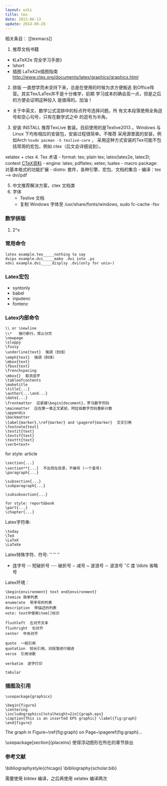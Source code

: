 ```yaml
---
layout: wiki
title: tex
date: 2013-06-13
update: 2014-08-28
---
```


相关条目： [[texmacs]]

1. 推荐文档书籍
- 《LaTeX2e 完全学习手册》
- lshort
- 插图 LaTeX2e插图指南 <http://www.ctex.org/documents/latex/graphics/graphics.html>

2. 排版
一直想学而未坚持下来，总是在使用的时候为求方便叛逃
到Office阵营。其实Tex/LaTex并不是十分难学，前期
学习成本的确会高一点，但是之后的方便会证明这种投入
是值得的。加油！

- 关于中英文、数学公式混排中的标点符号选择问题。所
有文本段落使用全角逗号和空心句号，只有在数学式之中
的逗号为半角。

3. 安装 INSTALL
推荐TexLive 套装。目前使用的是Texlive2013 。Windows
与Linux 下均有相应的安装包，安装过程很简单。不推荐
采用源里面的安装，例如Arch `%sudo pacman -S texlive-core` ，
采用这种方式安装的Tex可能不包括常用的宏包，例如
ctex（后文会详细说到）。

xelatex + ctex
4. Tex 术语
    - format: tex; plain tex; latex(latex2e, latex3); context [CTeX资料](http://www.ctex.org/LaTeX)
    - engine: latex; pdflatex; xetex; luatex
    - macro package: 对基本格式的功能扩展
    - distro: 套件，各种引擎、宏包、文档的集合
    - 编译：tex ——> dvi/pdf



5. 中文推荐解决方案，ctex 文档类
6. 字体
    - Texlive 文档
    - 复制 Windows 字体至 /usr/share/fonts/windows, sudo fc-cache -fsv

### 数学排版
1. 2^x

### 常用命令

    latex example.tex_____nothing to say
    dvips example.dvi_____make .dvi into .ps
    xdvi example.dvi_____displsy .dvi(only for unix~)

### Latex宏包
- syntonly
- babel
- inputenc
- fontenc

### Latex内部命令

    \\ or \newline
    \\*   强行断行，禁止分页
    \newpage
    \sloppy
    \fussy
    \underline{text}  强调（划线）
    \emph{text}  强调（斜体）
    \mbox{text}
    \fbox{text}
    \frenchspacing
    \mbox{}  取消连字
    \tableofcontents
    \maketitle
    \title{...}
    \author{...\and...}
    \date{...}
    \frontmatter  应紧接\begin{document}，罗马数字页码
    \mainmatter  应在第一章正文紧前，阿拉伯数字页码重新计数
    \appendix
    \backmatter
    \label{marker},\ref{marker} and \pageref{marker}  交叉引用
    \footnote{text}
    \textit{text}
    \textsf{text}
    \texttt{text}
    \verb+text+
    
for style: article

    \section{...}
    \section**{...}  不出现在目录，不编号 (一个星号)
    \paragraph{...}
  
    \subsection{...}
    \subparagraph{...}
  
    \subsubsection{...}
  
    for style: report&book
    \part{...}
    \chapter{...}
  
Latex字符串:

    \today
    \TeX
    \LaTeX
    \LaTeXe
    


Latex特殊字符、符号:
''  ''
''
-  连字号
--  短破折号
--- 破折号
$-$  减号
\~  波浪号
$\sim$  波浪号
$^{\circ}\mathrm{C}$  度
\ldots  省略号



Latex环境：

    \begin{environment} text end{environment}
    itemize 简单列表
    enumerate  带序号的列表
    description  带描述的列表 
    note: text中使用item[]标识
  
    flushleft  左对齐文本
    flushright  右对齐
    center  中央对齐
  
    quote  一般引用
    quotation  较长引用，对段落进行缩进
    verse  引用诗歌
  
    verbatim  逐字打印
  
    tabular
 
### 插图及引用
    \usepackage{graphicx}

    \begin{figure}
    \centering
    \includegraphics[totalheight=2in]{graph.eps}
    \caption{This is an inserted EPS graphic} \label{fig:graph}
    \end{figure}

The graph in Figure~\ref{fig:graph} on Page~\pageref{fig:graph}...

\usepackage[section]{placeins}  使得浮动图形在所在的章节排出


### 参考文献

\bibliographystyle{chicago}
\bibliography{scholar.bib}

需要使用 bibtex 编译，之后再使用 xelatex 编译两次
